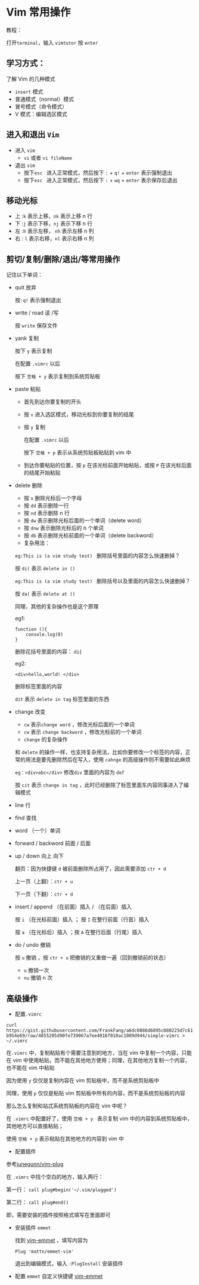 
# Vim 常用操作

教程：

打开` terminal `，输入 `vimtutor` 按 `enter`

## 学习方式：

了解 Vim 的几种模式

- `insert` 模式
- 普通模式（normal）模式
- 冒号模式（命令模式）
- V 模式：编辑选区模式

## 进入和退出 `Vim`

- 进入 `vim` 
  - `vi` 或者 `vi fileName`
- 退出 `vim`
  - 按下`esc ` 进入正常模式，然后按下 `:` + `q!` + `enter` 表示强制退出
  - 按下`esc ` 进入正常模式，然后按下 `:` + `wq` + `enter` 表示保存后退出

## 移动光标

- 上 :`k` 表示上移，`nk` 表示上移 n 行
- 下 :`j` 表示下移，`nj` 表示下移 n 行
- 左 :`h` 表示左移， `nh` 表示左移 n 列
- 右 : `l` 表示右移，`nl` 表示右移 n 列

## 剪切/复制/删除/退出/等常用操作

记住以下单词：

- quit 放弃 

  按`:q!` 表示强制退出

- write / road  读 /写 

  按 `write` 保存文件

- yank  复制

  按下 `y` 表示复制

  在配置 `.vimrc` 以后

  按下 `空格 + y` 表示复制到系统剪贴板

- paste 粘贴

  - 首先到达你要复制的开头

  - 按 `v` 进入选区模式，移动光标到你要复制的结尾

  - 按 `y` 复制

    在配置 `.vimrc` 以后

    按下 `空格 + p` 表示从系统剪贴板粘贴到 vim 中

  - 到达你要粘贴的位置，按 `p` 在该光标前面开始粘贴，或按 `P`  在该光标后面的结尾开始粘贴

- delete 删除

  - 按 `x` 删除光标后一个字母
  - 按 `dd` 表示删除一行
  - 按 `nd` 表示删除 n 行
  - 按 `dw` 表示删除光标后面的一个单词（delete word）
  - 按 `dnw` 表示删除光标后的 n 个单词 
  - 按 `db` 表示删除光标前面的一个单词（delete backword）
  - 复杂用法：

  `eg:This is (a vim study test) ` 删除括号里面的内容怎么快速删掉？

  按 `di(` 表示 `delete in ()`

  `eg:This is (a vim study test) ` 删除括号以及里面的内容怎么快速删掉？

  按 `da(` 表示 `delete at ()`

  同理，其他的复杂操作也是这个原理

  eg1:

  ```
  function (){
      console.log(0)
  }
  ```

  删除花括号里面的内容： `di{`

  eg2:

  `<div>hello,world! </div>`

  删除标签里面的内容

  `dit` 表示 `delete in tag` 标签里面的东西

- change  改变

  - `cw` 表示`change word` ，修改光标后面的一个单词
  - `cw` 表示 `change backword` ，修改光标前的一个单词
  - `change` 的复杂操作

  和 `delete` 的操作一样，也支持复杂用法，比如你要修改一个标签的内容，正常的用法是要先删除然后在写入，使用 `cahnge` 的高级操作则不需要如此麻烦

  `eg：<div>abc</div>` 修改`div` 里面的内容为 `def`

  按 `cit` 表示 `change in tag` ，此时已经删除了标签里面东内容同事进入了编辑模式

- line 行

- find 查找

- word （一个）单词

- forward / backword  前面 / 后面

- up / down 向上  向下

  翻页：因为快捷键 `d` 被前面删除所占用了，因此需要添加 `ctr + d` 

  上一页（上翻）：`ctr + u `

  下一页（下翻）：`ctr + d`

- insert / append  （在前面）插入 /  （在后面）插入  

  按 `i` （在光标前面）插入 ； 按  `I` 在整行前面（行首）插入

  按 `a` （在光标后）插入  ；按 `A` 在整行后面（行尾）插入

   

- do / undo   撤销  

   按 `u` 撤销  ，按 `ctr + u` 把撤销的又重做一遍（回到撤销前的状态）

  - `u` 撤销一次
  - `nu` 撤销  n 次

## 高级操作

- 配置`.vimrc` 

`curl https://gist.githubusercontent.com/FrankFang/a6dc0886d6895c088225d7c61b954e69/raw/4855205d90fe739067a7ee4016f010ac1009d944/simple-vimrc > ~/.vimrc`

在`.vimrc` 中，复制粘贴有个需要注意到的地方，当在 vim 中复制一个内容，只能在 vim 中使用粘贴，而不能在其他地方使用；同理，在其他地方复制一个内容，也不能在 vim 中粘贴

因为使用 `y` 仅仅是复制内容在 vim 剪贴板中，而不是系统剪贴板中

同理，使用 `p` 仅仅是粘贴 vim 剪贴板中所有的内容，而不是系统剪贴板的内容

那么怎么复制和站忒系统剪贴板的内容在 vim 中呢？

在 `.vimrc` 中配置好了，使用 `空格 + y ` 表示复制 vim 中的内容到系统剪贴板中，其他地方可以直接粘贴；

使用 `空格 + p` 表示粘贴在其他地方的内容到 vim 中

- 配置插件

参考[junegunn/vim-plug](https://github.com/junegunn/vim-plug)

在 `.vimrc` 中找个空白的地方，输入两行：

第一行： `call plug#begin('~/.vim/plugged')`

第二行： `call plug#end()` 

即，需要安装的插件按照格式填写在里面即可

- 安装插件  `emmet` 

  找到 [vim-emmet](https://github.com/mattn/emmet-vim) ，填写内容为

  `Plug 'mattn/emmet-vim'`

  退出到编辑模式，输入 `:PlugInstall` 安装插件

- 配置 `emmet` 自定义快捷键 [vim-emmet](https://github.com/mattn/emmet-vim)

  ​



 

